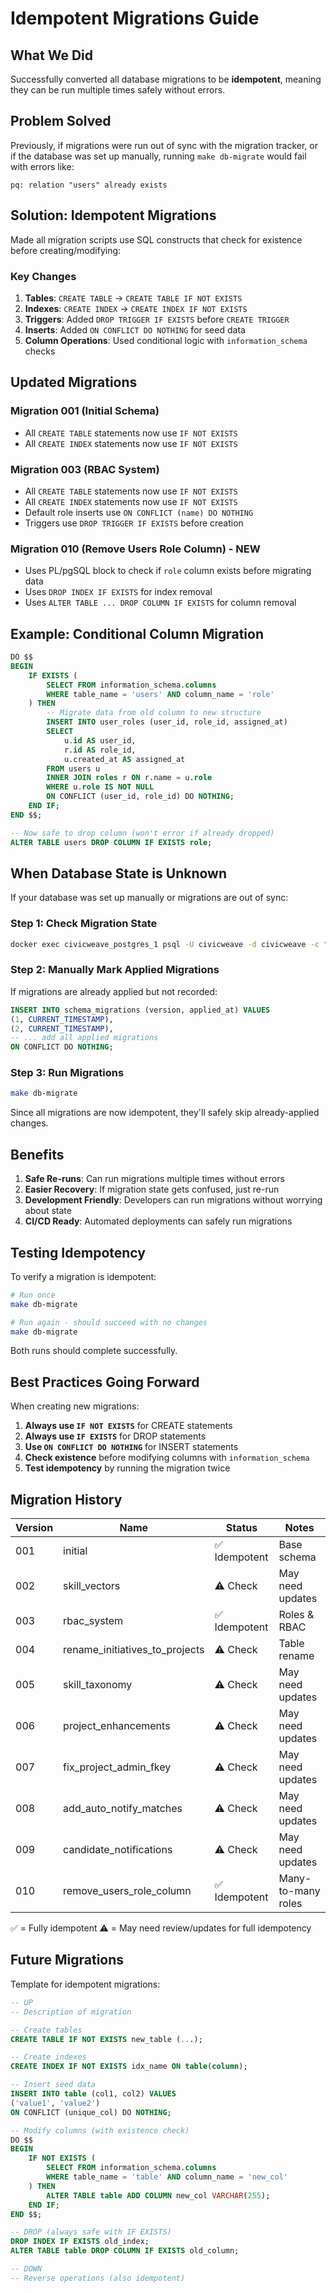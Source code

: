 # Idempotent Migrations Guide

## What We Did

Successfully converted all database migrations to be **idempotent**, meaning they can be run multiple times safely without errors.

## Problem Solved

Previously, if migrations were run out of sync with the migration tracker, or if the database was set up manually, running `make db-migrate` would fail with errors like:
```
pq: relation "users" already exists
```

## Solution: Idempotent Migrations

Made all migration scripts use SQL constructs that check for existence before creating/modifying:

### Key Changes

1. **Tables**: `CREATE TABLE` → `CREATE TABLE IF NOT EXISTS`
2. **Indexes**: `CREATE INDEX` → `CREATE INDEX IF NOT EXISTS`
3. **Triggers**: Added `DROP TRIGGER IF EXISTS` before `CREATE TRIGGER`
4. **Inserts**: Added `ON CONFLICT DO NOTHING` for seed data
5. **Column Operations**: Used conditional logic with `information_schema` checks

## Updated Migrations

### Migration 001 (Initial Schema)
- All `CREATE TABLE` statements now use `IF NOT EXISTS`
- All `CREATE INDEX` statements now use `IF NOT EXISTS`

### Migration 003 (RBAC System)
- All `CREATE TABLE` statements now use `IF NOT EXISTS`
- All `CREATE INDEX` statements now use `IF NOT EXISTS`
- Default role inserts use `ON CONFLICT (name) DO NOTHING`
- Triggers use `DROP TRIGGER IF EXISTS` before creation

### Migration 010 (Remove Users Role Column) - NEW
- Uses PL/pgSQL block to check if `role` column exists before migrating data
- Uses `DROP INDEX IF EXISTS` for index removal
- Uses `ALTER TABLE ... DROP COLUMN IF EXISTS` for column removal

## Example: Conditional Column Migration

```sql
DO $$
BEGIN
    IF EXISTS (
        SELECT FROM information_schema.columns 
        WHERE table_name = 'users' AND column_name = 'role'
    ) THEN
        -- Migrate data from old column to new structure
        INSERT INTO user_roles (user_id, role_id, assigned_at)
        SELECT 
            u.id AS user_id,
            r.id AS role_id,
            u.created_at AS assigned_at
        FROM users u
        INNER JOIN roles r ON r.name = u.role
        WHERE u.role IS NOT NULL
        ON CONFLICT (user_id, role_id) DO NOTHING;
    END IF;
END $$;

-- Now safe to drop column (won't error if already dropped)
ALTER TABLE users DROP COLUMN IF EXISTS role;
```

## When Database State is Unknown

If your database was set up manually or migrations are out of sync:

### Step 1: Check Migration State
```bash
docker exec civicweave_postgres_1 psql -U civicweave -d civicweave -c "SELECT * FROM schema_migrations ORDER BY version;"
```

### Step 2: Manually Mark Applied Migrations

If migrations are already applied but not recorded:
```sql
INSERT INTO schema_migrations (version, applied_at) VALUES
(1, CURRENT_TIMESTAMP),
(2, CURRENT_TIMESTAMP),
-- ... add all applied migrations
ON CONFLICT DO NOTHING;
```

### Step 3: Run Migrations
```bash
make db-migrate
```

Since all migrations are now idempotent, they'll safely skip already-applied changes.

## Benefits

1. **Safe Re-runs**: Can run migrations multiple times without errors
2. **Easier Recovery**: If migration state gets confused, just re-run
3. **Development Friendly**: Developers can run migrations without worrying about state
4. **CI/CD Ready**: Automated deployments can safely run migrations

## Testing Idempotency

To verify a migration is idempotent:

```bash
# Run once
make db-migrate

# Run again - should succeed with no changes
make db-migrate
```

Both runs should complete successfully.

## Best Practices Going Forward

When creating new migrations:

1. **Always use `IF NOT EXISTS`** for CREATE statements
2. **Always use `IF EXISTS`** for DROP statements  
3. **Use `ON CONFLICT DO NOTHING`** for INSERT statements
4. **Check existence** before modifying columns with `information_schema`
5. **Test idempotency** by running the migration twice

## Migration History

| Version | Name | Status | Notes |
|---------|------|--------|-------|
| 001 | initial | ✅ Idempotent | Base schema |
| 002 | skill_vectors | ⚠️ Check | May need updates |
| 003 | rbac_system | ✅ Idempotent | Roles & RBAC |
| 004 | rename_initiatives_to_projects | ⚠️ Check | Table rename |
| 005 | skill_taxonomy | ⚠️ Check | May need updates |
| 006 | project_enhancements | ⚠️ Check | May need updates |
| 007 | fix_project_admin_fkey | ⚠️ Check | May need updates |
| 008 | add_auto_notify_matches | ⚠️ Check | May need updates |
| 009 | candidate_notifications | ⚠️ Check | May need updates |
| 010 | remove_users_role_column | ✅ Idempotent | Many-to-many roles |

✅ = Fully idempotent
⚠️ = May need review/updates for full idempotency

## Future Migrations

Template for idempotent migrations:

```sql
-- UP
-- Description of migration

-- Create tables
CREATE TABLE IF NOT EXISTS new_table (...);

-- Create indexes
CREATE INDEX IF NOT EXISTS idx_name ON table(column);

-- Insert seed data
INSERT INTO table (col1, col2) VALUES
('value1', 'value2')
ON CONFLICT (unique_col) DO NOTHING;

-- Modify columns (with existence check)
DO $$
BEGIN
    IF NOT EXISTS (
        SELECT FROM information_schema.columns 
        WHERE table_name = 'table' AND column_name = 'new_col'
    ) THEN
        ALTER TABLE table ADD COLUMN new_col VARCHAR(255);
    END IF;
END $$;

-- DROP (always safe with IF EXISTS)
DROP INDEX IF EXISTS old_index;
ALTER TABLE table DROP COLUMN IF EXISTS old_column;

-- DOWN
-- Reverse operations (also idempotent)
```



